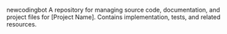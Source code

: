 newcodingbot
A repository for managing source code, documentation, and project files for [Project Name]. Contains implementation, tests, and related resources.
